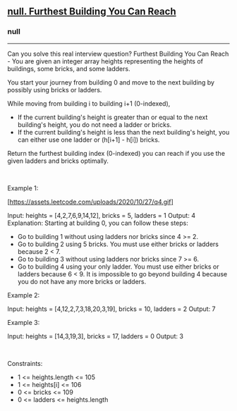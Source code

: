 <h2><a href="https://leetcode.com/problems/furthest-building-you-can-reach/">null. Furthest Building You Can Reach</a></h2><h3>null</h3><hr>Can you solve this real interview question? Furthest Building You Can Reach - You are given an integer array heights representing the heights of buildings, some bricks, and some ladders.

You start your journey from building 0 and move to the next building by possibly using bricks or ladders.

While moving from building i to building i+1 (0-indexed),

 * If the current building's height is greater than or equal to the next building's height, you do not need a ladder or bricks.
 * If the current building's height is less than the next building's height, you can either use one ladder or (h[i+1] - h[i]) bricks.

Return the furthest building index (0-indexed) you can reach if you use the given ladders and bricks optimally.

 

Example 1:

[https://assets.leetcode.com/uploads/2020/10/27/q4.gif]


Input: heights = [4,2,7,6,9,14,12], bricks = 5, ladders = 1
Output: 4
Explanation: Starting at building 0, you can follow these steps:
- Go to building 1 without using ladders nor bricks since 4 >= 2.
- Go to building 2 using 5 bricks. You must use either bricks or ladders because 2 < 7.
- Go to building 3 without using ladders nor bricks since 7 >= 6.
- Go to building 4 using your only ladder. You must use either bricks or ladders because 6 < 9.
It is impossible to go beyond building 4 because you do not have any more bricks or ladders.


Example 2:


Input: heights = [4,12,2,7,3,18,20,3,19], bricks = 10, ladders = 2
Output: 7


Example 3:


Input: heights = [14,3,19,3], bricks = 17, ladders = 0
Output: 3


 

Constraints:

 * 1 <= heights.length <= 105
 * 1 <= heights[i] <= 106
 * 0 <= bricks <= 109
 * 0 <= ladders <= heights.length